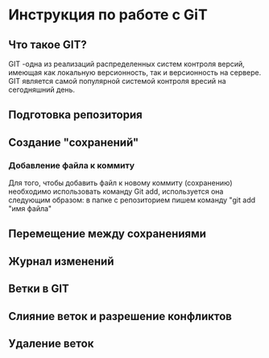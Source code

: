# Инструкция по работе с GiT  
## Что такое GIT?  
GIT -одна из реализаций распределенных систем контроля версий, имеющая как локальную версионность, так и версионность на сервере. GIT является  самой популярной системой контроля вресий на сегодняшний день. 
## Подготовка репозитория  

## Создание "сохранений"  
### Добавление файла к коммиту 
Для того, чтобы добавить файл к новому коммиту (сохранению) необходимо использовать команду Git add, используется она следующим образом: в папке с репозиторием пишем команду "git add "имя файла"
## Перемещение между сохранениями
## Журнал изменений  
## Ветки в GIT
## Слияние веток и разрешение конфликтов  
## Удаление веток  
